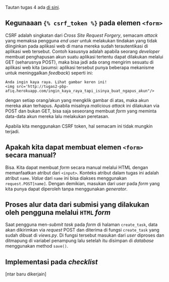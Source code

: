 Tautan tugas 4 ada [di sini](https://tugas2-pbp-afiq.herokuapp.com/todolist/).

## Kegunaaan `{% csrf_token %}` pada elemen `<form>`
CSRF adalah singkatan dari *Cross Site Request Forgery*, semacam *attack* yang memaksa pengguna *end user* untuk melakukan tindakan yang tidak diinginkan pada aplikasi web di mana mereka sudah terautentikasi di aplikasi web tersebut. Contoh kasusnya adalah apabila seorang *developer* membuat penghapusan akun suatu aplikasi tertentu dapat dilakukan melalui GET (seharusnya POST), maka bisa jadi ada orang mengirim sesuatu di aplikasi web kita (asumsi: aplikasi tersebut punya beberapa mekanisme untuk meninggalkan *feedback*) seperti ini:
```
Anda ingin kaya raya. Lihat gambar keren ini!
<img src='http://tugas2-pbp-afiq.herokuapp.com/ingin_kaya_raya_tapi_isinya_buat_ngapus_akun"/>
```
dengan setiap orang/akun yang mengklik gambar di atas, maka akun mereka akan terhapus. Apabila misalnya *malicious attack* ini dilakukan via POST dan bukan GET, bisa saja seseorang membuat *form* yang meminta data-data akun mereka lalu melakukan peretasan.

Apabila kita menggunakan CSRF token, hal semacam ini tidak mungkin terjadi.

## Apakah kita dapat membuat elemen `<form>` secara manual?
Bisa. Kita dapat membuat *form* secara manual melalui HTML dengan memanfaatkan atribut dari `<input>`. Konteks atribut dalam tugas ini adalah atribut `name`. *Value* dari `name` ini bisa diakses menggunakan `request.POST[name]`. Dengan demikian, masukan dari *user* pada *form* yang kita punya dapat diperoleh tanpa menggunakan *generator*.

## Proses alur data dari submisi yang dilakukan oleh pengguna melalui `HTML` *form*
Saat pengguna men-*submit* *task* pada *form* di halaman `create_task`, data akan dikirimkan via *request* POST dan diterima di fungsi `create_task` yang sudah dibuat di *views.py*. Di fungsi tersebut masukan dari *user* diproses dan ditmapung di variabel penampung lalu setelah itu disimpan di *database* menggunakan method `save()`.

## Implementasi pada *checklist*
[ntar baru dikerjain]
